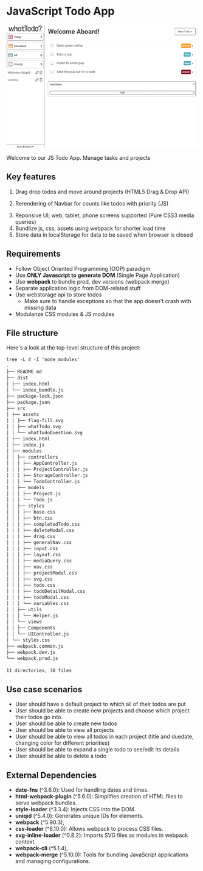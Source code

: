 # JavaScript Todo App

![Screenshot of whatTodo?](./preview.png)

Welcome to our JS Todo App. Manage tasks and projects

## Key features

<!-- drag drop gif -->

1. Drag drop todos and move around projects (HTML5 Drag & Drop API)

<!-- rerender gif -->

2. Rerendering of Navbar for counts like todos with priority (JS)

<!-- responsive gif -->

3. Reponsive UI; web, tablet, phone screens supported (Pure CSS3 media queries)
4. Bundlize js, css, assets using webpack for shorter load time
5. Store data in localStorage for data to be saved when browser is closed

## Requirements

- Follow Object Oriented Programming (OOP) paradigm
- Use **ONLY Javascript to generate DOM** (Single Page Application)
- Use **webpack** to bundle prod, dev versions (webpack merge)
- Separate application logic from DOM-related stuff
- Use webstorage api to store todos
  - Make sure to handle exceptions so that the app doesn't crash with missing data
- Modularize CSS modules & JS modules

## File structure

Here's a look at the top-level structure of this project:

```plaintext
tree -L 4 -I 'node_modules'
.
├── README.md
├── dist
│ ├── index.html
│ └── index_bundle.js
├── package-lock.json
├── package.json
├── src
│ ├── assets
│ │ ├── flag-fill.svg
│ │ ├── whatTodo.svg
│ │ └── whatTodoQuestion.svg
│ ├── index.html
│ ├── index.js
│ ├── modules
│ │ ├── controllers
│ │ │ ├── AppController.js
│ │ │ ├── ProjectController.js
│ │ │ ├── StorageController.js
│ │ │ └── TodoController.js
│ │ ├── models
│ │ │ ├── Project.js
│ │ │ └── Todo.js
│ │ ├── styles
│ │ │ ├── base.css
│ │ │ ├── btn.css
│ │ │ ├── completedTodo.css
│ │ │ ├── deleteModal.css
│ │ │ ├── drag.css
│ │ │ ├── generalNav.css
│ │ │ ├── input.css
│ │ │ ├── layout.css
│ │ │ ├── mediaQuery.css
│ │ │ ├── nav.css
│ │ │ ├── projectModal.css
│ │ │ ├── svg.css
│ │ │ ├── todo.css
│ │ │ ├── todoDetailModal.css
│ │ │ ├── todoModal.css
│ │ │ └── variables.css
│ │ ├── utils
│ │ │ └── Helper.js
│ │ └── views
│ │ ├── Components
│ │ └── UIController.js
│ └── styles.css
├── webpack.common.js
├── webpack.dev.js
└── webpack.prod.js

11 directories, 38 files
```

## Use case scenarios

- User should have a default project to which all of their todos are put
- User should be able to create new projects and choose which project their todos go into.
- User should be able to create new todos
- User should be able to view all projects
- User should be able to view all todos in each project (title and duedate, changing color for different priorities)
- User should be able to expand a single todo to see/edit its details
- User should be able to delete a todo

## External Dependencies

- **date-fns** (^3.6.0): Used for handling dates and times.
- **html-webpack-plugin** (^5.6.0): Simplifies creation of HTML files to serve webpack bundles.
- **style-loader** (^3.3.4): Injects CSS into the DOM.
- **uniqid** (^5.4.0): Generates unique IDs for elements.
- **webpack** (^5.90.3),
- **css-loader** (^6.10.0): Allows webpack to process CSS files.
- **svg-inline-loader** (^0.8.2): Imports SVG files as modules in webpack context.
- **webpack-cli** (^5.1.4),
- **webpack-merge** (^5.10.0): Tools for bundling JavaScript applications and managing configurations.
